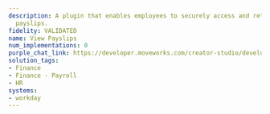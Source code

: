 ```yaml
---
description: A plugin that enables employees to securely access and retrieve their
  payslips.
fidelity: VALIDATED
name: View Payslips
num_implementations: 0
purple_chat_link: https://developer.moveworks.com/creator-studio/developer-tools/purple-chat/?conversation=%7B%22startTimestamp%22%3A%2211%3A43+AM%22%2C%22messages%22%3A%5B%7B%22parts%22%3A%5B%7B%22richText%22%3A%22can+you+fetch+my+payslip+for+year+2022+%3F%22%7D%5D%2C%22role%22%3A%22user%22%7D%2C%7B%22parts%22%3A%5B%7B%22richText%22%3A%22%3Cp%3EHere+are+your+payslips+for+the%3Cstrong%3E+year+2022%3C%2Fstrong%3E%3A%3C%2Fp%3E%22%7D%2C%7B%22richText%22%3A%22%3Col%3E%5Cn++%3Cli%3E%5Cn++++%3Cb%3EDecember+2022%3C%2Fb%3E%3A%5Cn++++%3Cul%3E%5Cn++++++%3Cli%3EGross%3A+%2418%2C603%3C%2Fli%3E%5Cn++++++%3Cli%3ENet%3A+%2412%2C613.22%3C%2Fli%3E%5Cn++++++%3Cli%3E%3Ca+href%3D%5C%22https%3A%2F%2Fexample.com%2Fpayslip_dec_2022.pdf%5C%22+style%3D%5C%22color%3Apurple%5C%22%3EView+Payslip%3C%2Fa%3E%3C%2Fli%3E%5Cn++++%3C%2Ful%3E%5Cn++%3C%2Fli%3E%5Cn++%3Cli%3E%5Cn++++%3Cb%3ENovember+2022%3C%2Fb%3E%3A%5Cn++++%3Cul%3E%5Cn++++++%3Cli%3EGross%3A+%2418%2C603%3C%2Fli%3E%5Cn++++++%3Cli%3ENet%3A+%2412%2C769.41%3C%2Fli%3E%5Cn++++++%3Cli%3E%3Ca+href%3D%5C%22https%3A%2F%2Fexample.com%2Fpayslip_nov_2022.pdf%5C%22+style%3D%5C%22color%3Apurple%5C%22%3EView+Payslip%3C%2Fa%3E%3C%2Fli%3E%5Cn++++%3C%2Ful%3E%5Cn++%3C%2Fli%3E%5Cn++%3Cli%3E%5Cn++++%3Cb%3EOctober+2022%3C%2Fb%3E%3A%5Cn++++%3Cul%3E%5Cn++++++%3Cli%3EGross%3A+%2418%2C603%3C%2Fli%3E%5Cn++++++%3Cli%3ENet%3A+%2412%2C769.40%3C%2Fli%3E%5Cn++++++%3Cli%3E%3Ca+href%3D%5C%22https%3A%2F%2Fexample.com%2Fpayslip_oct_2022.pdf%5C%22+style%3D%5C%22color%3Apurple%5C%22%3EView+Payslip%3C%2Fa%3E%3C%2Fli%3E%5Cn++++%3C%2Ful%3E%5Cn++%3C%2Fli%3E%5Cn++%3Cli%3E%5Cn++++%3Cb%3ESeptember+2022%3C%2Fb%3E%3A%5Cn++++%3Cul%3E%5Cn++++++%3Cli%3EGross%3A+%2418%2C603%3C%2Fli%3E%5Cn++++++%3Cli%3ENet%3A+%2412%2C639.33%3C%2Fli%3E%5Cn++++++%3Cli%3E%3Ca+href%3D%5C%22https%3A%2F%2Fexample.com%2Fpayslip_sep_2022.pdf%5C%22+style%3D%5C%22color%3Apurple%5C%22%3EView+Payslip%3C%2Fa%3E%3C%2Fli%3E%5Cn++++%3C%2Ful%3E%5Cn++%3C%2Fli%3E%5Cn++%3Cli%3E%5Cn++++%3Cb%3EAugust+2022%3C%2Fb%3E%3A%5Cn++++%3Cul%3E%5Cn++++++%3Cli%3EGross%3A+%2418%2C603%3C%2Fli%3E%5Cn++++++%3Cli%3ENet%3A+%2411%2C477.24%3C%2Fli%3E%5Cn++++++%3Cli%3E%3Ca+href%3D%5C%22https%3A%2F%2Fexample.com%2Fpayslip_aug_2022.pdf%5C%22+style%3D%5C%22color%3Apurple%5C%22%3EView+Payslip%3C%2Fa%3E%3C%2Fli%3E%5Cn++++%3C%2Ful%3E%5Cn++%3C%2Fli%3E%5Cn++%3Cli%3E%5Cn++++%3Cb%3EJuly+2022%3C%2Fb%3E%3A%5Cn++++%3Cul%3E%5Cn++++++%3Cli%3EGross%3A+%2418%2C603%3C%2Fli%3E%5Cn++++++%3Cli%3ENet%3A+%2411%2C441.79%3C%2Fli%3E%5Cn++++++%3Cli%3E%3Ca+href%3D%5C%22https%3A%2F%2Fexample.com%2Fpayslip_jul_2022.pdf%5C%22+style%3D%5C%22color%3Apurple%5C%22%3EView+Payslip%3C%2Fa%3E%3C%2Fli%3E%5Cn++++%3C%2Ful%3E%5Cn++%3C%2Fli%3E%5Cn++%3Cli%3E%5Cn++++%3Cb%3EJune+2022%3C%2Fb%3E%3A%5Cn++++%3Cul%3E%5Cn++++++%3Cli%3EGross%3A+%2418%2C603%3C%2Fli%3E%5Cn++++++%3Cli%3ENet%3A+%2411%2C441.78%3C%2Fli%3E%5Cn++++++%3Cli%3E%3Ca+href%3D%5C%22https%3A%2F%2Fexample.com%2Fpayslip_jun_2022.pdf%5C%22+style%3D%5C%22color%3Apurple%5C%22%3EView+Payslip%3C%2Fa%3E%3C%2Fli%3E%5Cn++++%3C%2Ful%3E%5Cn++%3C%2Fli%3E%5Cn++%3Cli%3E%5Cn++++%3Cb%3EMay+2022%3C%2Fb%3E%3A%5Cn++++%3Cul%3E%5Cn++++++%3Cli%3EGross%3A+%2418%2C603%3C%2Fli%3E%5Cn++++++%3Cli%3ENet%3A+%2411%2C441.78%3C%2Fli%3E%5Cn++++++%3Cli%3E%3Ca+href%3D%5C%22https%3A%2F%2Fexample.com%2Fpayslip_may_2022.pdf%5C%22+style%3D%5C%22color%3Apurple%5C%22%3EView+Payslip%3C%2Fa%3E%3C%2Fli%3E%5Cn++++%3C%2Ful%3E%5Cn++%3C%2Fli%3E%5Cn%3C%2Fol%3E%22%7D%2C%7B%22richText%22%3A%22You+can+view+each+payslip+by+clicking+on+the+respective+links.%22%7D%5D%2C%22role%22%3A%22assistant%22%7D%5D%7D
solution_tags:
- Finance
- Finance - Payroll
- HR
systems:
- workday
---
```


